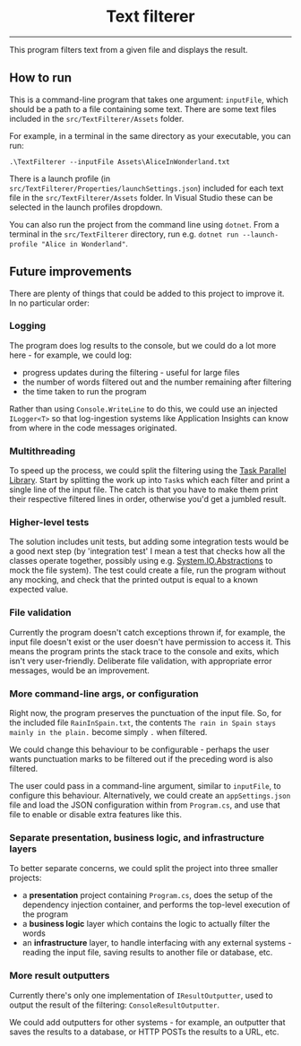 <h1 align="center">Text filterer</h1>
<hr/>

This program filters text from a given file and displays the result.

## How to run
This is a command-line program that takes one argument: `inputFile`, which should be a path to a file containing some text. There are some text files included in the `src/TextFilterer/Assets` folder.

For example, in a terminal in the same directory as your executable, you can run:
```
.\TextFilterer --inputFile Assets\AliceInWonderland.txt
```

There is a launch profile (in `src/TextFilterer/Properties/launchSettings.json`) included for each text file in the `src/TextFilterer/Assets` folder. In Visual Studio these can be selected in the launch profiles dropdown.

You can also run the project from the command line using `dotnet`. From a terminal in the `src/TextFilterer` directory, run e.g. `dotnet run --launch-profile "Alice in Wonderland"`.

## Future improvements
There are plenty of things that could be added to this project to improve it. In no particular order:

### Logging
The program does log results to the console, but we could do a lot more here - for example, we could log:

- progress updates during the filtering - useful for large files
- the number of words filtered out and the number remaining after filtering
- the time taken to run the program

Rather than using `Console.WriteLine` to do this, we could use an injected `ILogger<T>` so that log-ingestion systems like Application Insights can know from where in the code messages originated.
 
### Multithreading
To speed up the process, we could split the filtering using the [Task Parallel Library](https://learn.microsoft.com/en-us/dotnet/standard/parallel-programming/task-parallel-library-tpl). Start by splitting the work up into `Task`s which each filter and print a single line of the input file. The catch is that you have to make them print their respective filtered lines in order, otherwise you'd get a jumbled result.

### Higher-level tests
The solution includes unit tests, but adding some integration tests would be a good next step (by 'integration test' I mean a test that checks how all the classes operate together, possibly using e.g. [System.IO.Abstractions](https://github.com/TestableIO/System.IO.Abstractions) to mock the file system). The test could create a file, run the program without any mocking, and check that the printed output is equal to a known expected value.

### File validation
Currently the program doesn't catch exceptions thrown if, for example, the input file doesn't exist or the user doesn't have permission to access it. This means the program prints the stack trace to the console and exits, which isn't very user-friendly. Deliberate file validation, with appropriate error messages, would be an improvement.

### More command-line args, or configuration
Right now, the program preserves the punctuation of the input file. So, for the included file `RainInSpain.txt`, the contents `The rain in Spain stays mainly in the plain.` become simply `.` when filtered.

We could change this behaviour to be configurable - perhaps the user wants punctuation marks to be filtered out if the preceding word is also filtered.

The user could pass in a command-line argument, similar to `inputFile`, to configure this behaviour. Alternatively, we could create an `appSettings.json` file and load the JSON configuration within from `Program.cs`, and use that file to enable or disable extra features like this.

### Separate presentation, business logic, and infrastructure layers
To better separate concerns, we could split the project into three smaller projects:

- a **presentation** project containing `Program.cs`, does the setup of the dependency injection container, and performs the top-level execution of the program
- a **business logic** layer which contains the logic to actually filter the words
- an **infrastructure** layer, to handle interfacing with any external systems - reading the input file, saving results to another file or database, etc.

### More result outputters
Currently there's only one implementation of `IResultOutputter`, used to output the result of the filtering: `ConsoleResultOutputter`.

We could add outputters for other systems - for example, an outputter that saves the results to a database, or HTTP POSTs the results to a URL, etc.